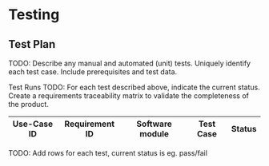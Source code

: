 # Testing

## Test Plan
TODO: Describe any manual and automated (unit) tests. Uniquely identify each test case. Include prerequisites and test data.

Test Runs
TODO: For each test described above, indicate the current status. 
Create a requirements traceability matrix to validate the completeness of the product.


| Use-Case ID | Requirement ID | Software module | Test Case | Status |
| ---------- | -------------- | --------------- | --------- | ------ |

TODO: Add rows for each test, current status is eg. pass/fail
